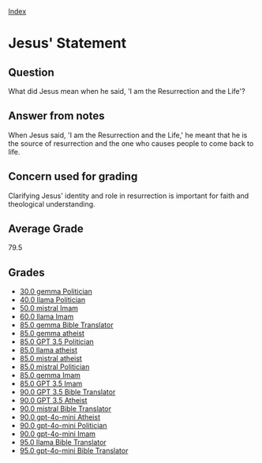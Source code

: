 
[Index](../../index.md)
# Jesus' Statement
## Question
What did Jesus mean when he said, 'I am the Resurrection and the Life'?

## Answer from notes
When Jesus said, 'I am the Resurrection and the Life,' he meant that he is the source of resurrection and the one who causes people to come back to life.

## Concern used for grading
Clarifying Jesus' identity and role in resurrection is important for faith and theological understanding.

## Average Grade
79.5

## Grades
 * [30.0 gemma Politician](../answers/gemma_Politician/Jesus__Statement.md)
 * [40.0 llama Politician](../answers/llama_Politician/Jesus__Statement.md)
 * [50.0 mistral Imam](../answers/mistral_Imam/Jesus__Statement.md)
 * [60.0 llama Imam](../answers/llama_Imam/Jesus__Statement.md)
 * [85.0 gemma Bible Translator](../answers/gemma_Bible_Translator/Jesus__Statement.md)
 * [85.0 gemma atheist](../answers/gemma_atheist/Jesus__Statement.md)
 * [85.0 GPT 3.5 Politician](../answers/GPT_3.5_Politician/Jesus__Statement.md)
 * [85.0 llama atheist](../answers/llama_atheist/Jesus__Statement.md)
 * [85.0 mistral atheist](../answers/mistral_atheist/Jesus__Statement.md)
 * [85.0 mistral Politician](../answers/mistral_Politician/Jesus__Statement.md)
 * [85.0 gemma Imam](../answers/gemma_Imam/Jesus__Statement.md)
 * [85.0 GPT 3.5 Imam](../answers/GPT_3.5_Imam/Jesus__Statement.md)
 * [90.0 GPT 3.5 Bible Translator](../answers/GPT_3.5_Bible_Translator/Jesus__Statement.md)
 * [90.0 GPT 3.5 Atheist](../answers/GPT_3.5_Atheist/Jesus__Statement.md)
 * [90.0 mistral Bible Translator](../answers/mistral_Bible_Translator/Jesus__Statement.md)
 * [90.0 gpt-4o-mini Atheist](../answers/gpt-4o-mini_Atheist/Jesus__Statement.md)
 * [90.0 gpt-4o-mini Politician](../answers/gpt-4o-mini_Politician/Jesus__Statement.md)
 * [90.0 gpt-4o-mini Imam](../answers/gpt-4o-mini_Imam/Jesus__Statement.md)
 * [95.0 llama Bible Translator](../answers/llama_Bible_Translator/Jesus__Statement.md)
 * [95.0 gpt-4o-mini Bible Translator](../answers/gpt-4o-mini_Bible_Translator/Jesus__Statement.md)
